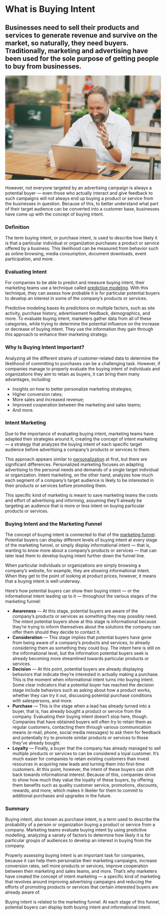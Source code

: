 # What is Buying Intent

## Businesses need to sell their products and services to generate revenue and survive on the market, so naturally, they need buyers. Traditionally, marketing and advertising have been used for the sole purpose of getting people to buy from businesses.

![What is Buying Intent](./img/an-adult-man-sits-on-the-street-in-a-cafe-communicates-on-the-network-and-works-on-a-laptop_t20_7ygJQv.jpeg)

However, not everyone targeted by an advertising campaign is always a potential buyer — even those who actually interact and give feedback to such campaigns will not always end up buying a product or service from the businesses in question. Because of this, to better understand what part of their target audience can be converted into a customer base, businesses have come up with the concept of buying intent.

### Definition

The term buying intent, or purchase intent, is used to describe how likely it is that a particular individual or organization purchases a product or service offered by a business. This likelihood can be measured from behavior such as online browsing, media consumption, document downloads, event participation, and more.

### Evaluating Intent

For companies to be able to predict and measure buying intent, their marketing teams use a technique called [predictive modeling](https://www.gartner.com/en/information-technology/glossary/predictive-modeling). With this technique, they can assess how probable it is for particular potential buyers to develop an interest in some of the company’s products or services.

Predictive modeling bases its predictions on multiple factors, such as site activity, purchase history, advertisement feedback, demographics, and more. To evaluate buying intent, marketers gather data from all of these categories, while trying to determine the potential influence on the increase or decrease of buying intent. They use the information they gain through this approach to enhance their marketing strategy.

### Why Is Buying Intent Important?

Analyzing all the different strains of customer-related data to determine the likelihood of committing to purchases can be a challenging task. However, if companies manage to properly evaluate the buying intent of individuals and organizations they aim to retain as buyers, it can bring them many advantages, including:

* Insights on how to better personalize marketing strategies;
* Higher conversion rates;
* More sales and increased revenue;
* Improved cooperation between the marketing and sales teams;
* And more.

### Intent Marketing

Due to the importance of evaluating buying intent, marketing teams have adapted their strategies around it, creating the concept of intent marketing — a strategy that analyzes the buying intent of each specific target audience before advertising a company’s products or services to them.

This approach appears similar to [personalization](https://instapage.com/blog/personalized-marketing) at first, but there are significant differences. Personalized marketing focuses on adapting advertising to the personal needs and demands of a single target individual or organization. Intent marketing, on the other hand, analyzes how much each segment of a company’s target audience is likely to be interested in their products or services before promoting them.

This specific kind of marketing is meant to save marketing teams the costs and effort of advertising and informing, assuming they’ll already be targeting an audience that is more or less intent on buying particular products or services.

### Buying Intent and the Marketing Funnel

The concept of buying intent is connected to that of the [marketing funnel](https://www.upwork.com/resources/what-is-a-marketing-funnel). Potential buyers can display different levels of buying intent at every stage of the marketing funnel, or simply display informational intent — that is, wanting to know more about a company’s products or services — that can later lead them to develop buying intent further down the funnel line.

When particular individuals or organizations are simply browsing a company’s website, for example, they are showing informational intent. When they get to the point of looking at product prices, however, it means that a buying intent is well underway.

Here’s how potential buyers can show their buying intent — or the informational intent leading up to it — throughout the various stages of the marketing funnel:

* **Awareness** — At this stage, potential buyers are aware of the company’s products or services as something they may possibly need. The intent potential buyers show at this stage is informational because they’re trying to inform themselves about the solutions the company can offer them should they decide to contact it.
* **Consideration** — This stage implies that potential buyers have gone from being aware of a company’s products and services, to already considering them as something they could buy. The intent here is still on the informational level, but the information potential buyers seek is already becoming more streamlined towards particular products or services.
* **Decision** — At this point, potential buyers are already displaying behaviors that indicate they’re interested in actually making a purchase. This is the moment when informational intent turns into buying intent. Some clear indicators that a potential buyer has reached the decision stage include behaviors such as asking about how a product works, whether they can try it out, discussing potential purchase conditions with salespersons, and more.
* **Purchase** — This is the stage when a lead has already turned into a buyer, that is, has already bought a product or service from the company. Evaluating their buying intent doesn’t stop here, though. Companies that have obtained buyers will often try to retain them as regular customers, contacting them through various communication means (e-mail, phone, social media messages) to ask them for feedback and potentially try to promote similar products or services to those they’ve already bought.
* **Loyalty** — Finally, a buyer that the company has already managed to sell multiple products or services to can be considered a loyal customer. It’s much easier for companies to retain existing customers than invest resources in acquiring new leads and turning them into first-time customers. At this point, however, the intent of these buyers can shift back towards informational interest. Because of this, companies strive to show how much they value the loyalty of these buyers, by offering them benefits such as quality customer service, promotions, discounts, rewards, and more, which makes it likelier for them to commit to additional purchases and upgrades in the future.

### Summary

Buying intent, also known as purchase intent, is a term used to describe the probability of a person or organization buying a product or service from a company. Marketing teams evaluate buying intent by using predictive modelling, analyzing a variety of factors to determine how likely it is for particular groups of audiences to develop an interest in buying from the company.

Properly assessing buying intent is an important task for companies, because it can help them personalize their marketing campaigns, increase conversion rates, sell more products or services, improve cooperation between their marketing and sales teams, and more. That’s why marketers have created the concept of intent marketing — a specific kind of marketing that revolves around improving advertising campaigns and reducing the efforts of promoting products or services that certain interested buyers are already aware of.

Buying intent is related to the marketing funnel. At each stage of this funnel, potential buyers can display both buying intent and informational intent.